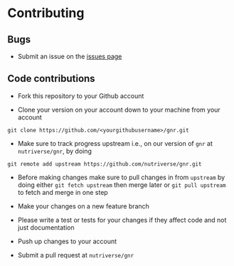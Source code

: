 # Contributing

## Bugs

* Submit an issue on the [issues page](https://github.com/nutriverse/gnr/issues)

## Code contributions

* Fork this repository to your Github account

* Clone your version on your account down to your machine from your account 

```
git clone https://github.com/<yourgithubusername>/gnr.git
```

* Make sure to track progress upstream i.e., on our version of `gnr` 
at `nutriverse/gnr`, by doing 

```
git remote add upstream https://github.com/nutriverse/gnr.git
```

* Before making changes make sure to pull changes in from `upstream` by doing 
either `git fetch upstream` then merge later or `git pull upstream` to fetch 
and merge in one step

* Make your changes on a new feature branch

* Please write a test or tests for your changes if they affect code and not just 
documentation

* Push up changes to your account

* Submit a pull request at `nutriverse/gnr`
